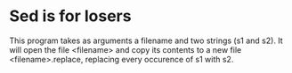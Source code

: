# Sed is for losers
This program takes as arguments a filename and two strings (s1 and s2). 
It will open the file \<filename\> and copy its contents to a new file \<filename\>.replace, replacing every occurence of s1 with s2.

